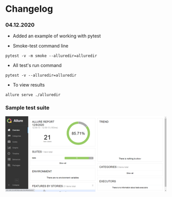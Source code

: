 # Changelog

### 04.12.2020

- Added an example of working with pytest

- Smoke-test command line

```
pytest -v -m smoke --alluredir=alluredir
```

- All test's run command

```
pytest -v --alluredir=alluredir
```

- To view results

```
allure serve ./alluredir
```

### Sample test suite

![Status](https://github.com/kzamotin/pysample/raw/main/allure_report.png)
